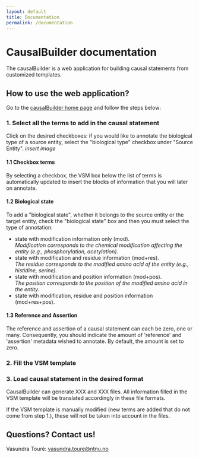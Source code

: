 ```yaml
---
layout: default
title: Documentation
permalink: /documentation
---
```


# CausalBuilder documentation

The causalBuilder is a web application for building causal statements from customized templates. 

## How to use the web application?
Go to the [causalBuilder home page](https://vtoure.github.io/causalBuilder) and follow the steps below:

### 1. Select all the terms to add in the causal statement
Click on the desired checkboxes: if you would like to annotate the biological type of a source entity, select the "biological type" checkbox under "Source Entity".
*insert image*

#### 1.1 Checkbox terms
By selecting a checkbox, the VSM box below the list of terms is automatically updated to insert the blocks of information that you will later on annotate.

#### 1.2 Biological state
To add a "biological state", whether it belongs to the source entity or the target entity, check the "biological state" box and then you must select the type of annotation: 
* state with modification information only (mod).  
*Modification corresponds to the chemical modification affecting the entity (e.g., phosphorylation, acetylation).*
* state with modification and residue information (mod+res).  
*The residue corresponds to the modified amino acid of the entity (e.g., histidine, serine).*
* state with modification and position information (mod+pos).  
*The position corresponds to the position of the modified amino acid in the entity.*
* state with modification, residue and position information (mod+res+pos).

#### 1.3 Reference and Assertion
The reference and assertion of a causal statement can each be zero, one or many. Consequently, you should indicate the amount of 'reference' and 'assertion' metadata wished to annotate. By default, the amount is set to zero.

### 2. Fill the VSM template 


### 3. Load causal statement in the desired format
CausalBuilder can generate XXX and XXX files. All information filled in the VSM template will be translated accordingly in these file formats.

<aside class="warning">
If the VSM template is manually modified (new terms are added that do not come from step 1.), these will not be taken into account in the files.
</aside>

## Questions? Contact us!
Vasundra Touré: <vasundra.toure@ntnu.no>

